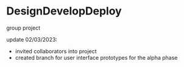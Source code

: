 # DesignDevelopDeploy
group project

update 02/03/2023:
- invited collaborators into project
- created branch for user interface prototypes for the alpha phase
